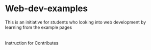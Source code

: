 # Web-dev-examples
This is an initiative for students who looking into web development by learning from the example pages
</br>
</br>
</br>Instruction for Contributes
</br>
</br>
</br>
</br>
